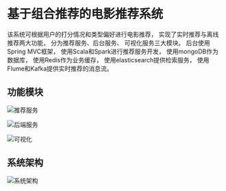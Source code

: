 # 基于组合推荐的电影推荐系统

该系统可根据用户的打分情况和类型偏好进行电影推荐， 实现了实时推荐与离线推荐两大功能， 分为推荐服务、后台服务、 可视化服务三大模块。 后台使用Spring MVC框架， 使用Scala和Spark进行推荐服务开发， 使用mongoDB作为数据库， 使用Redis作为业务缓存， 使用elasticsearch提供检索服务， 使用Flume和Kafka提供实时推荐的消息流。

## 功能模块

![推荐服务](https://user-images.githubusercontent.com/19551139/127156307-2d85f8e6-613b-4fc6-ade6-c70d0c19360d.png)

![后端服务](https://user-images.githubusercontent.com/19551139/127156349-81989e7d-a56f-4d27-89fd-cdb0955de5f8.png)

![可视化](https://user-images.githubusercontent.com/19551139/127156423-7fedd556-915a-493d-8a7e-1426a334d505.png)
  
## 系统架构

![系统架构](https://user-images.githubusercontent.com/19551139/127156527-de83260b-c225-4c56-8ff0-4268972c2de4.png)

